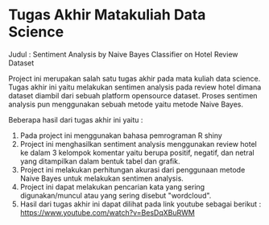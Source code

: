 # Tugas Akhir Matakuliah Data Science
Judul : Sentiment Analysis by Naive Bayes Classifier on Hotel Review Dataset

Project ini merupakan salah satu tugas akhir pada mata kuliah data science. Tugas akhir ini yaitu melakukan sentimen analysis pada review hotel dimana dataset diambil dari sebuah platform opensource dataset. Proses sentimen analysis pun menggunakan sebuah metode yaitu metode Naive Bayes.

Beberapa hasil dari tugas akhir ini yaitu :
1. Pada project ini menggunakan bahasa pemrograman R shiny
2. Project ini menghasilkan sentiment analysis menggunakan review hotel ke dalam 3 kelompok komentar yaitu berupa positif, negatif, dan netral yang ditampilkan dalam bentuk tabel dan grafik.
3. Project ini melakukan perhitungan akurasi dari penggunaan metode Naive Bayes untuk melakukan sentimen analysis.
4. Project ini dapat melakukan pencarian kata yang sering digunakan/muncul atau yang sering disebut "wordcloud".
5. Hasil dari tugas akhir ini dapat dilihat pada link youtube sebagai berikut : https://www.youtube.com/watch?v=BesDqXBuRWM
